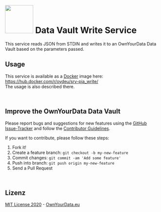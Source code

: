 # <img src="https://raw.githubusercontent.com/OwnYourData/oyd-pia/master/src/main/resources/logo_grey.png" width="92"> Data Vault Write Service

This service reads JSON from STDIN and writes it to an OwnYourData Data Vault based on the parameters passed.

## Usage

This service is available as a [Docker](https://www.docker.com) image here: https://hub.docker.com/r/oydeu/srv-pia_write/    
The usage is also described there.

&nbsp;    

## Improve the OwnYourData Data Vault

Please report bugs and suggestions for new features using the [GitHub Issue-Tracker](https://github.com/OwnYourData/service-pia_write/issues) and follow the [Contributor Guidelines](https://github.com/twbs/ratchet/blob/master/CONTRIBUTING.md).

If you want to contribute, please follow these steps:

1. Fork it!
2. Create a feature branch: `git checkout -b my-new-feature`
3. Commit changes: `git commit -am 'Add some feature'`
4. Push into branch: `git push origin my-new-feature`
5. Send a Pull Request

&nbsp;    

## Lizenz

[MIT License 2020](https://github.com/OwnYourData/service-pia_write/blob/master/LICENSE) - [OwnYourData.eu](https://www.ownyourdata.eu)
